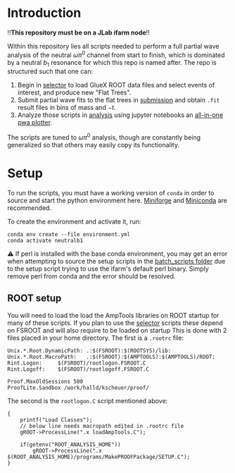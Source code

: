 # Introduction

 :bangbang:**This repository must be on a JLab ifarm node**:bangbang:

Within this repository lies all scripts needed to perform a full partial wave analysis of the neutral $\omega\pi^0$ channel from start to finish, which is dominated by a neutral $b_1$ resonance for which this repo is named after. The repo is structured such that one can:
1. Begin in [selector](./selector/) to load GlueX ROOT data files and select events of interest, and produce new "Flat Trees".
2. Submit partial wave fits to the flat trees in [submission](./submission/) and obtain `.fit` result files in bins of mass and $-t$.
3. Analyze those scripts in [analysis](./analysis/) using jupyter notebooks an [all-in-one pwa plotter](./analysis/scripts/pwa_tools.py). 

The scripts are tuned to $\omega \pi^0$ analysis, though are constantly being generalized so that others may easily copy its functionality.

# Setup
To run the scripts, you must have a working version of `conda` in order to source and start the python environment here. [Miniforge](https://github.com/conda-forge/miniforge#mambaforge) and [Miniconda](https://docs.anaconda.com/free/miniconda/index.html) are recommended. 

To create the environment and activate it, run:
```
conda env create --file environment.yml
conda activate neutralb1
```

:warning: If perl is installed with the base conda environment, you may get an error when attempting to source the setup scripts in the [batch_scripts folder](./submission/batch_scripts) due to the setup script trying to use the ifarm's default perl binary. Simply remove perl from conda and the error should be resolved.

## ROOT setup
You will need to load the load the AmpTools libraries on ROOT startup for many of these scripts. If you plan to use the [selector](./selector/) scripts these depend on FSROOT and will also require to be loaded on startup This is done with 2 files placed in your home directory. The first is a `.rootrc` file:
```
Unix.*.Root.DynamicPath: .:$(FSROOT):$(ROOTSYS)/lib:
Unix.*.Root.MacroPath:   .:$(FSROOT):$(AMPTOOLS):$(AMPTOOLS)/ROOT:
Rint.Logon:     $(FSROOT)/rootlogon.FSROOT.C
Rint.Logoff:    $(FSROOT)/rootlogoff.FSROOT.C

Proof.MaxOldSessions 500
ProofLite.Sandbox /work/halld/kscheuer/proof/
```

The second is the `rootlogon.C` script mentioned above:
```
{
    printf("Load Classes");
    // below line needs macropath edited in .rootrc file
    gROOT->ProcessLine(".x loadAmpTools.C");

    if(getenv("ROOT_ANALYSIS_HOME"))       
        gROOT->ProcessLine(".x $(ROOT_ANALYSIS_HOME)/programs/MakePROOFPackage/SETUP.C");
}
```